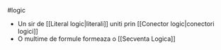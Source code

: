 #logic 
- Un sir de [[Literal logic|literali]] uniti prin [[Conector logic|conectori logici]]
- O multime de formule formeaza o [[Secventa Logica]]